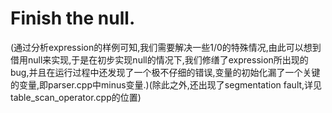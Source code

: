 # Finish the null.

(通过分析expression的样例可知,我们需要解决一些1/0的特殊情况,由此可以想到借用null来实现,于是在初步实现null的情况下,我们修缮了expression所出现的bug,并且在运行过程中还发现了一个极不仔细的错误,变量的初始化漏了一个关键的变量,即parser.cpp中minus变量.)(除此之外,还出现了segmentation fault,详见table_scan_operator.cpp的位置)